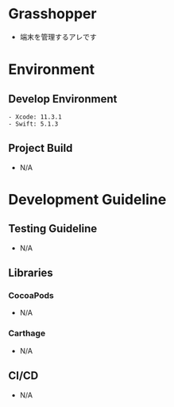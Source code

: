 # Grasshopper

- 端末を管理するアレです

# Environment

## Develop Environment

```
- Xcode: 11.3.1
- Swift: 5.1.3
```

## Project Build

- N/A

# Development Guideline

## Testing Guideline

- N/A

## Libraries

### CocoaPods

- N/A

### Carthage

- N/A

## CI/CD

- N/A
